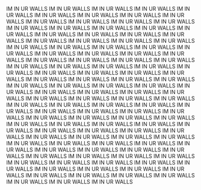 IM IN UR WALLS IM IN UR WALLS IM IN UR WALLS IM IN UR WALLS IM IN UR WALLS 
IM IN UR WALLS IM IN UR WALLS IM IN UR WALLS IM IN UR WALLS IM IN UR WALLS 
IM IN UR WALLS IM IN UR WALLS IM IN UR WALLS IM IN UR WALLS IM IN UR WALLS 
IM IN UR WALLS IM IN UR WALLS IM IN UR WALLS IM IN UR WALLS IM IN UR WALLS 
IM IN UR WALLS IM IN UR WALLS IM IN UR WALLS IM IN UR WALLS IM IN UR WALLS 
IM IN UR WALLS IM IN UR WALLS IM IN UR WALLS IM IN UR WALLS IM IN UR WALLS 
IM IN UR WALLS IM IN UR WALLS IM IN UR WALLS IM IN UR WALLS IM IN UR WALLS 
IM IN UR WALLS IM IN UR WALLS IM IN UR WALLS IM IN UR WALLS IM IN UR WALLS 
IM IN UR WALLS IM IN UR WALLS IM IN UR WALLS IM IN UR WALLS IM IN UR WALLS 
IM IN UR WALLS IM IN UR WALLS IM IN UR WALLS IM IN UR WALLS IM IN UR WALLS 
IM IN UR WALLS IM IN UR WALLS IM IN UR WALLS IM IN UR WALLS IM IN UR WALLS 
IM IN UR WALLS IM IN UR WALLS IM IN UR WALLS IM IN UR WALLS IM IN UR WALLS 
IM IN UR WALLS IM IN UR WALLS IM IN UR WALLS IM IN UR WALLS IM IN UR WALLS 
IM IN UR WALLS IM IN UR WALLS IM IN UR WALLS IM IN UR WALLS IM IN UR WALLS 
IM IN UR WALLS IM IN UR WALLS IM IN UR WALLS IM IN UR WALLS IM IN UR WALLS 
IM IN UR WALLS IM IN UR WALLS IM IN UR WALLS IM IN UR WALLS IM IN UR WALLS 
IM IN UR WALLS IM IN UR WALLS IM IN UR WALLS IM IN UR WALLS IM IN UR WALLS 
IM IN UR WALLS IM IN UR WALLS IM IN UR WALLS IM IN UR WALLS IM IN UR WALLS 
IM IN UR WALLS IM IN UR WALLS IM IN UR WALLS IM IN UR WALLS IM IN UR WALLS 
IM IN UR WALLS IM IN UR WALLS IM IN UR WALLS IM IN UR WALLS IM IN UR WALLS 
IM IN UR WALLS IM IN UR WALLS IM IN UR WALLS IM IN UR WALLS IM IN UR WALLS 
IM IN UR WALLS IM IN UR WALLS IM IN UR WALLS IM IN UR WALLS IM IN UR WALLS 
IM IN UR WALLS IM IN UR WALLS IM IN UR WALLS IM IN UR WALLS IM IN UR WALLS 
IM IN UR WALLS IM IN UR WALLS IM IN UR WALLS IM IN UR WALLS IM IN UR WALLS 